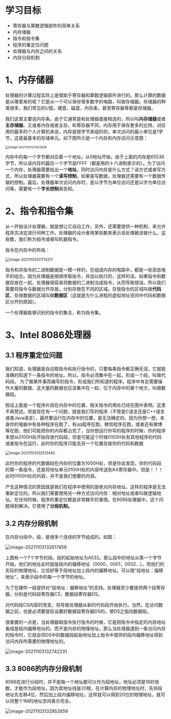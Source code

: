 # 学习目标

- 寄存器与算数逻辑部件的简单关系
- 内存储器
- 指令和指令集
- 程序的重定位问题
- 处理器与内存之间的关系
- 内存分段机制

# 1、内存储器

处理器的计算过程实际上是借助于寄存器和算数逻辑部件进行的。那么计算的数据是从哪里来的呢？它是从一个可以保存很多数字的电路，叫做存储器。存储器的种类很多，我们常见的U盘，硬盘，磁盘，内存条，甚至寄存器等都是存储器。

我们这里主要说内存条。由于它通常是和处理器直接相连的，所以叫**内存储器**或者**主存储器**。又或者内存或者主存。和寄存器不同，内存用于保存更多的比特。对应用的最多的个人计算机来说，内存是按字节来组织的，单次访问的最小单位是1字节，这是最基本的存储单元。如下图所示是一个内存和内存访问示意图：

<img src="https://gitee.com/HappyBinbin/pcigo/raw/master/202111031214996.png" alt="image-20211103121453928" style="zoom:67%;" />

内存中的每一个字节都对应着一个地址。从0地址开始，由于上面的内存是65536字节，所以该内存的最后一个字节是FFFF（都是用的十六进制表示的）。为了访问一个内存，处理器需要给出一个**地址**。同时访问内存是什么方式？读方式或者写方式，所以处理器需要有一个**读写控制**。如果是写数据，处理器还需要有一个数据传输的控制。最后，处理器单次访问内存时，是以字节为单位访问还是以字为单位访问等，需要有一个**字长控制**来告知。



# 2、指令和指令集

从一开始设计处理器，就是想让它自动工作，另外，还需要提供一种机制，来允许程序员决定进行何种工作。处理器的设计者用某些数来表示该处理器该做什么，这些数，我们称为指令或者叫机器指令。

指令在内存中的布局：

<img src="https://gitee.com/HappyBinbin/pcigo/raw/master/202111031217287.png" alt="image-20211103121714217" style="zoom: 80%;" />

指令和非指令的二进制数据是一模一样的，在组成内存的电路中，都是一些高低电平的组合。因为处理器是按顺序取指令，并加以执行的，这样的话，如果指令和数据存放在一起，处理器很容易将数据的二进制当成指令，从而导致错误。所以我们需要将指令与数据分开存放。分别存放在不同的区域。存放指令的区域叫做**代码区**，存放数据的区域叫做**数据区**（这就是为什么进程的虚拟地址空间中代码和数据区分开的原因）。

一个处理器能够识别的指令的集合，称为指令集。

# 3、Intel 8086处理器

## 3.1 程序重定位问题

我们知道，处理器是自动取指令和执行指令的，只要每条指令都正确无误，它就能准确的知道下一条指令的地址。所以，指令必须集中在一起，形成一个段，叫做代码段。
为了做某件事而编写的指令，形成我们所知道的程序。程序中肯定需要操作大量的数据，这大量的数据也应该集中在一起，位于内存中的某个地方，叫做数据段。

假设上面是一个程序片段在内存中的位置，相关指令的用处已经在图中表明。这里不再赘述。但是现在有一个问题，就是我们写的程序（不管是C语言还是C++语言或者Java语言），最终要运行在内存中的位置，是无法确定的。因为你想一想，本身你的电脑中有各种程序在跑了，有qq程序在跑，微信程序在跑，或者还有微博等在跑，他们可能把你的内存都占完了，当你想运行你写的程序的时候，你的程序本想从0100H处开始存放代码段，但是可能这个时候0100H处有其他程序的代码或者指令在运行，此时你的程序只能去另一个位置存放你的代码和数据

<img src="https://gitee.com/HappyBinbin/pcigo/raw/master/202111031325510.png" alt="image-20211103132513440" style="zoom: 80%;" />

此时你的程序的代数据段在内存的位置为1000H处，但是你会发现，你的代码段的第一条指令，还是将地址单元0100H处的内容传送到AX寄存器中。但是！！！此时0100H处的内容，并不是我们想要的内容。

产生这种情况的原因就是我们在程序中使用的是绝对内存地址。这样的程序是无法重新定位的。所以我们需要使用另一种方式访问内存：相对地址或者叫做逻辑地址。在任何时候，程序的重定位都是非常棘手的事情。在8086处理器中，这个问题得到解决。它使用了**分段机制。**

## 3.2 内存分段机制

在内存分段中，段，是很多个连续的字节组成的。如图：

<img src="https://gitee.com/HappyBinbin/pcigo/raw/master/202111031326514.png" alt="image-20211103132617456"  />

上图有一个7个字节的段。段的起始地址为A532。那么段中的地址从第一个字节开始，他们的地址此时就是段内的偏移地址（0000，0001，0002…）。而他们的实际的物理地址，又恰好等于段地址加上段内的偏移地址。可以用“段地址：偏移地址”，来表示段中的每一个字节的地址。

为了在硬件一级提供对“段地址：偏移地址”的支持。处理器至少要提供两个段寄存器，分别是代码段寄存器CS，数据段寄存器DS。

对代码段CS内容的改变，将导致处理器从新的代码段开始执行。当然，在访问数据之前，也是必须要提前设置好数据段寄存器DS的，使DS之指向数据段。

很重要的一点是，当处理器取指令执行指令的时候，它是把指令中指定的内存地址看成是段内偏移地址的。而不是内存的物理地址。那么当处理器遇到一条访问内存的指令时，它就会将DS中的数据段起始地址加上指令中提供的段内偏移地址得到访问内存所需要的物理地址的。

![image-20211103132742231](https://gitee.com/HappyBinbin/pcigo/raw/master/202111031327305.png)

## 3.3 8086的内存分段机制

8086在进行分段时，并不是每一个地址都可以作为段地址，地址必须是16的倍数，才能作为段地址。因为其地址线是20根，在计算内存的物理地址时，先将段地址先左移4位，然后加上段内偏移地址，这样就可以得到20位的物理地址，就可以将整个1M的地址空间表示完全。

![image-20211103132952659](https://gitee.com/HappyBinbin/pcigo/raw/master/202111031329730.png)































